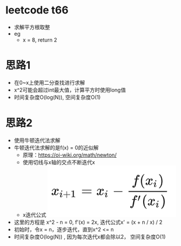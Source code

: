 # leetcode t66
- 求解平方根取整
- eg
    - x = 8, return 2

# 思路1
- 在0~x上使用二分查找进行求解
- x^2可能会超过int最大值，计算平方时使用long值
- 时间复杂度O(log(N)), 空间复杂度O(1)

# 思路2
- 使用牛顿迭代法求解
- 牛顿迭代法求解的是f(x) = 0的近似解
    - 原理：https://oi-wiki.org/math/newton/
    - 使用切线与x轴的交点不断迭代x
    - x迭代公式 ![](./imgs/1.png)
- 这里的方程是 x^2 - n = 0, f'(x) = 2x, 迭代公式x' = (x + n / x) / 2
- 初始时，令x = n，逐步迭代，直到x^2 <= n
- 时间复杂度O(log(N)) , 因为每次迭代x都会除以2， 空间复杂度O(1)